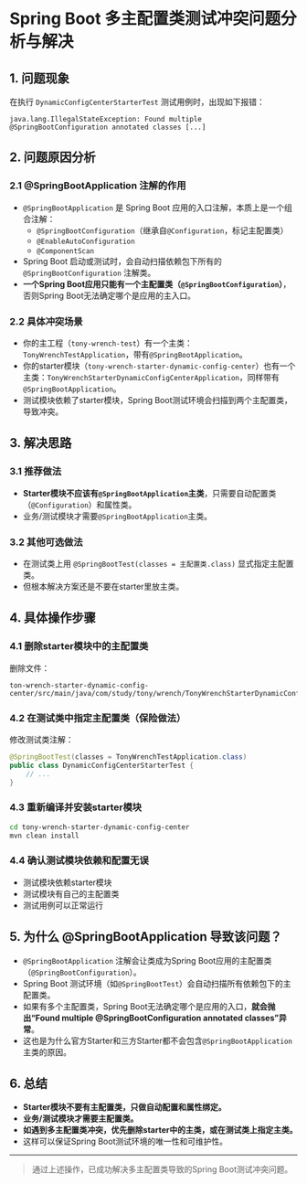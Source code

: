 # Spring Boot 多主配置类测试冲突问题分析与解决

## 1. 问题现象

在执行 `DynamicConfigCenterStarterTest` 测试用例时，出现如下报错：

```
java.lang.IllegalStateException: Found multiple @SpringBootConfiguration annotated classes [...]
```

## 2. 问题原因分析

### 2.1 @SpringBootApplication 注解的作用

- `@SpringBootApplication` 是 Spring Boot 应用的入口注解，本质上是一个组合注解：
  - `@SpringBootConfiguration`（继承自`@Configuration`，标记主配置类）
  - `@EnableAutoConfiguration`
  - `@ComponentScan`
- Spring Boot 启动或测试时，会自动扫描依赖包下所有的 `@SpringBootConfiguration` 注解类。
- **一个Spring Boot应用只能有一个主配置类（`@SpringBootConfiguration`）**，否则Spring Boot无法确定哪个是应用的主入口。

### 2.2 具体冲突场景

- 你的主工程（`tony-wrench-test`）有一个主类：`TonyWrenchTestApplication`，带有`@SpringBootApplication`。
- 你的starter模块（`tony-wrench-starter-dynamic-config-center`）也有一个主类：`TonyWrenchStarterDynamicConfigCenterApplication`，同样带有`@SpringBootApplication`。
- 测试模块依赖了starter模块，Spring Boot测试环境会扫描到两个主配置类，导致冲突。

## 3. 解决思路

### 3.1 推荐做法
- **Starter模块不应该有`@SpringBootApplication`主类**，只需要自动配置类（`@Configuration`）和属性类。
- 业务/测试模块才需要`@SpringBootApplication`主类。

### 3.2 其他可选做法
- 在测试类上用 `@SpringBootTest(classes = 主配置类.class)` 显式指定主配置类。
- 但根本解决方案还是不要在starter里放主类。

## 4. 具体操作步骤

### 4.1 删除starter模块中的主配置类

删除文件：
```
ton-wrench-starter-dynamic-config-center/src/main/java/com/study/tony/wrench/TonyWrenchStarterDynamicConfigCenterApplication.java
```

### 4.2 在测试类中指定主配置类（保险做法）

修改测试类注解：
```java
@SpringBootTest(classes = TonyWrenchTestApplication.class)
public class DynamicConfigCenterStarterTest {
    // ...
}
```

### 4.3 重新编译并安装starter模块

```bash
cd tony-wrench-starter-dynamic-config-center
mvn clean install
```

### 4.4 确认测试模块依赖和配置无误
- 测试模块依赖starter模块
- 测试模块有自己的主配置类
- 测试用例可以正常运行

## 5. 为什么 @SpringBootApplication 导致该问题？

- `@SpringBootApplication` 注解会让类成为Spring Boot应用的主配置类（`@SpringBootConfiguration`）。
- Spring Boot 测试环境（如`@SpringBootTest`）会自动扫描所有依赖包下的主配置类。
- 如果有多个主配置类，Spring Boot无法确定哪个是应用的入口，**就会抛出“Found multiple @SpringBootConfiguration annotated classes”异常**。
- 这也是为什么官方Starter和三方Starter都不会包含`@SpringBootApplication`主类的原因。

## 6. 总结

- **Starter模块不要有主配置类，只做自动配置和属性绑定。**
- **业务/测试模块才需要主配置类。**
- **如遇到多主配置类冲突，优先删除starter中的主类，或在测试类上指定主类。**
- 这样可以保证Spring Boot测试环境的唯一性和可维护性。

---

> 通过上述操作，已成功解决多主配置类导致的Spring Boot测试冲突问题。 